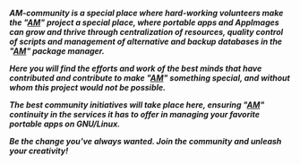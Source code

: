 ***AM-community is a special place where hard-working volunteers make the "[AM](https://github.com/ivan-hc/AM)" project a special place, where portable apps and AppImages can grow and thrive through centralization of resources, quality control of scripts and management of alternative and backup databases in the "[AM](https://github.com/ivan-hc/AM)" package manager.***

***Here you will find the efforts and work of the best minds that have contributed and contribute to make "[AM](https://github.com/ivan-hc/AM)" something special, and without whom this project would not be possible.***

***The best community initiatives will take place here, ensuring "[AM](https://github.com/ivan-hc/AM)" continuity in the services it has to offer in managing your favorite portable apps on GNU/Linux.***

***Be the change you've always wanted. Join the community and unleash your creativity!***
